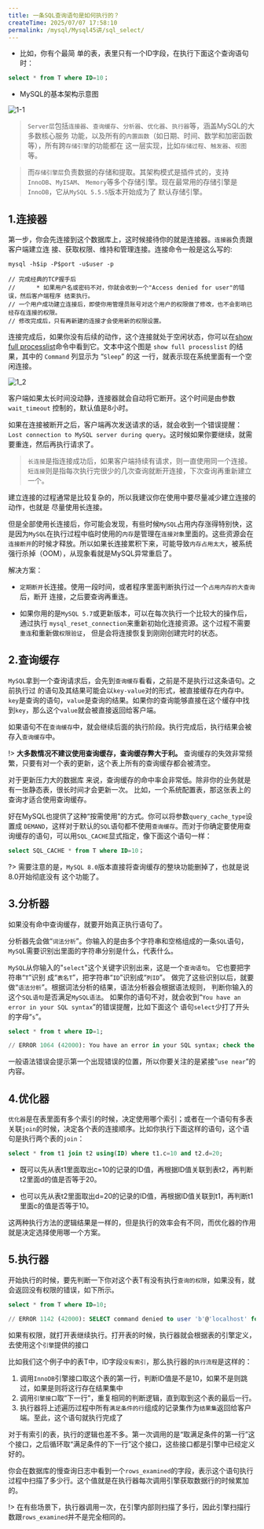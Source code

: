 ```yaml
---
title: 一条SQL查询语句是如何执行的？
createTime: 2025/07/07 17:58:10
permalink: /mysql/Mysql45讲/sql_select/
---
```


- 比如，你有个最简 单的表，表里只有一个ID字段，在执行下面这个查询语句时：

```sql
select * from T where ID=10；
```

- MySQL的基本架构示意图

![1-1](./img/1_1.png)

> `Server层`包括`连接器`、`查询缓存`、`分析器`、`优化器`、`执行器`等，涵盖MySQL的大多数核心服务 功能，以及所有的`内置函数`（如日期、时间、数学和加密函数等），所有跨`存储引擎`的功能都在 这一层实现，比如`存储过程`、`触发器`、`视图`等。

> 而`存储引擎层`负责数据的存储和提取。其架构模式是插件式的，支持`InnoDB`、`MyISAM`、 `Memory`等多个存储引擎。现在最常用的存储引擎是`InnoDB`，它从`MySQL 5.5.5`版本开始成为了 默认存储引擎。

## 1.连接器

第一步，你会先连接到这个数据库上，这时候接待你的就是连接器。`连接器`负责跟客户端建立连 接、获取权限、维持和管理连接。连接命令一般是这么写的:

```shell
mysql -h$ip -P$port -u$user -p  

// 完成经典的TCP握手后
//      * 如果用户名或密码不对，你就会收到一个"Access denied for user"的错误，然后客户端程序 结束执行。
// 一个用户成功建立连接后，即使你用管理员账号对这个用户的权限做了修改，也不会影响已经存在连接的权限。
// 修改完成后，只有再新建的连接才会使用新的权限设置。
```

连接完成后，如果你没有后续的动作，这个连接就处于空闲状态，你可以在[show full processlist](/mysql/Mysql实践技巧/processlist.md)命令中看到它。文本中这个图是 `show full processlist` 的结果，其中的 `Command` 列显示为 “`Sleep`” 的这 一行，就表示现在系统里面有一个空闲连接。

![1_2](./img/1_2.png)

客户端如果太长时间没动静，连接器就会自动将它断开。这个时间是由参数 `wait_timeout` 控制的，默认值是8小时。

如果在连接被断开之后，客户端再次发送请求的话，就会收到一个错误提醒： `Lost connection to MySQL server during query`。这时候如果你要继续，就需要重连，然后再执行请求了。

> `长连接`是指连接成功后，如果客户端持续有请求，则一直使用同一个连接。
> `短连接`则是指每次执行完很少的几次查询就断开连接，下次查询再重新建立一个。

建立连接的过程通常是比较复杂的，所以我建议你在使用中要尽量减少建立连接的动作，也就是 尽量使用长连接。

但是全部使用长连接后，你可能会发现，有些时候`MySQL`占用内存涨得特别快，这是因为`MySQL`在执行过程中临时使用的`内存`是管理在`连接对象`里面的。这些资源会在`连接断开`的时候才释放。所以如果长连接累积下来，可能导致`内存占用太大`，被系统强行杀掉（OOM），从现象看就是MySQL异常重启了。

解决方案：

* `定期断开`长连接。使用一段时间，或者程序里面判断执行过一个`占用内存的大查询`后，断开 连接，之后要查询再重连。

* 如果你用的是`MySQL 5.7`或更新版本，可以在每次执行一个比较大的操作后，通过执行 `mysql_reset_connection`来重新初始化连接资源。这个过程不需要`重连`和重新做`权限验证`， 但是会将连接恢复到刚刚创建完时的状态。


## 2.查询缓存

`MySQL`拿到一个查询请求后，会先到`查询缓存`看看，之前是不是执行过这条语句。之前执行过 的语句及其结果可能会以`key-value`对的形式，被直接缓存在内存中。`key`是查询的语句，`value`是查询的结果。如果你的查询能够直接在这个缓存中找到`key`，那么这个`value`就会被直接返回给客户端。

如果语句不在`查询缓存`中，就会继续后面的执行阶段。执行完成后，执行结果会被存入`查询缓存`中。

!> **大多数情况不建议使用查询缓存，查询缓存弊大于利。** 查询缓存的失效非常频繁，只要有对一个表的更新，这个表上所有的查询缓存都会被清空。

对于更新压力大的数据库 来说，查询缓存的命中率会非常低。除非你的业务就是有一张静态表，很长时间才会更新一次。 比如，一个系统配置表，那这张表上的查询才适合使用查询缓存。

好在MySQL也提供了这种“按需使用”的方式。你可以将参数`query_cache_type`设置成 `DEMAND`，这样对于默认的`SQL`语句都不使用`查询缓存`。而对于你确定要使用查询缓存的语句，可以用`SQL_CACHE`显式指定，像下面这个语句一样：


```sql
select SQL_CACHE * from T where ID=10；
```

?> 需要注意的是，`MySQL 8.0`版本直接将查询缓存的整块功能删掉了，也就是说8.0开始彻底没有 这个功能了。


## 3.分析器

如果没有命中查询缓存，就要开始真正执行语句了。

分析器先会做“`词法分析`”。你输入的是由多个字符串和空格组成的一条`SQL`语句，`MySQ`L需要识别出里面的字符串分别是什么，代表什么。

`MySQL`从你输入的"`select`"这个关键字识别出来，这是一个`查询语句`。
它也要把字符串“`T`”识别 成“`表名T`”，把字符串“`ID`”识别成“`列ID`”。 
做完了这些识别以后，就要做“`语法分析`”。根据词法分析的结果，语法分析器会根据语法规则， 判断你输入的这个`SQL语句`是否满足`MySQL语法`。 如果你的语句不对，就会收到“`You have an error in your SQL syntax`”的错误提醒，比如下面这个 语句`select`少打了开头的字母“`s`”。

```sql
select * from t where ID=1;

// ERROR 1064 (42000): You have an error in your SQL syntax; check the manual that corresponds to ...
```

一般语法错误会提示第一个出现错误的位置，所以你要关注的是紧接“`use near`”的内容。

## 4.优化器

`优化器`是在表里面有多个索引的时候，决定使用哪个索引；或者在一个语句有多表关联`join`的时候，决定各个表的连接顺序。比如你执行下面这样的语句，这个语句是执行两个表的`join`：

```sql
select * from t1 join t2 using(ID) where t1.c=10 and t2.d=20;
```

- 既可以先从表t1里面取出c=10的记录的ID值，再根据ID值关联到表t2，再判断t2里面d的值是否等于20。

- 也可以先从表t2里面取出d=20的记录的ID值，再根据ID值关联到t1，再判断t1里面c的值是否等于10。

这两种执行方法的逻辑结果是一样的，但是执行的效率会有不同，而优化器的作用就是决定选择使用哪一个方案。


## 5.执行器

开始执行的时候，要先判断一下你对这个表T有没有执行`查询的权限`，如果没有，就会返回没有权限的错误，如下所示。

```sql
select * from T where ID=10;

// ERROR 1142 (42000): SELECT command denied to user 'b'@'localhost' for table 'T'
```

如果有权限，就打开表继续执行。打开表的时候，执行器就会根据表的引擎定义，去使用这个`引擎`提供的接口

比如我们这个例子中的表T中，ID字段`没有索引`，那么执行器的`执行流程`是这样的：

1. 调用`InnoDB`引擎接口取这个表的第一行，判断ID值是不是10，如果不是则跳过，如果是则将这行存在结果集中
2. 调用`引擎接口`取“下一行”，重复相同的判断逻辑，直到取到这个表的最后一行。
3. 执行器将上述遍历过程中所有`满足条件的行`组成的记录集作为`结果集`返回给客户端。至此，这个语句就执行完成了

对于有索引的表，执行的逻辑也差不多。第一次调用的是“取满足条件的第一行”这个接口，之后循环取“满足条件的下一行”这个接口，这些接口都是引擎中已经定义好的。


你会在数据库的慢查询日志中看到一个`rows_examined`的字段，表示这个语句执行过程中扫描了多少行。这个值就是在执行器每次调用引擎获取数据行的时候累加的。

!> 在有些场景下，执行器调用一次，在引擎内部则扫描了多行，因此引擎扫描行数跟`rows_examined`并不是完全相同的。

